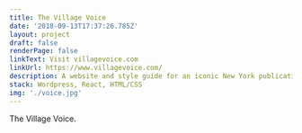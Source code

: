 ```yaml
---
title: The Village Voice
date: '2018-09-13T17:37:26.785Z'
layout: project
draft: false
renderPage: false
linkText: Visit villagevoice.com
linkUrl: https://www.villagevoice.com/
description: A website and style guide for an iconic New York publication. RIP.
stack: Wordpress, React, HTML/CSS
img: './voice.jpg'
---
```


The Village Voice.
